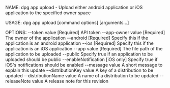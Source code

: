 NAME:
   dpg app upload - Upload either android application or iOS application to the specified owner space

USAGE:
   dpg app upload [command options] [arguments...]

OPTIONS:
   --token value             [Required] API token
   --app-owner value         [Required] The owner of the application
   --android                 [Required] Specify this if the application is an android application
   --ios                     [Required] Specify this if the application is an iOS application
   --app value               [Required] The file path of the application to be uploaded
   --public                  Specify true if an application to be uploaded should be public
   --enableNotification      [iOS only] Specify true if iOS's notifications should be enabled
   --message value           A short message to explain this update
   --distributionKey value   A key of a distribution to be updated
   --distributionName value  A name of a distribution to be updated
   --releaseNote value       A release note for this revision
   
